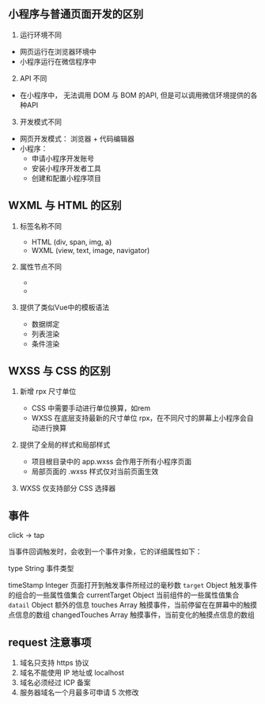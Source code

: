 ## 小程序与普通页面开发的区别

 1. 运行环境不同
  - 网页运行在浏览器环境中
  - 小程序运行在微信程序中

2. API 不同
  - 在小程序中， 无法调用 DOM 与 BOM 的API, 但是可以调用微信环境提供的各种API

3. 开发模式不同
  - 网页开发模式： 浏览器 + 代码编辑器
  - 小程序：
      - 申请小程序开发账号
      - 安装小程序开发者工具
      - 创建和配置小程序项目

## WXML 与 HTML 的区别
1. 标签名称不同
   - HTML (div, span, img, a)
   - WXML (view, text, image, navigator)

2. 属性节点不同
   - <a href="#"></a>
   - <navigator url="/pages/home/home"></navigator>
3. 提供了类似Vue中的模板语法
   - 数据绑定
   - 列表渲染
   - 条件渲染

## WXSS 与 CSS 的区别

1. 新增 rpx 尺寸单位
   - CSS 中需要手动进行单位换算，如rem
   - WXSS 在底层支持最新的尺寸单位 rpx，在不同尺寸的屏幕上小程序会自动进行换算

2. 提供了全局的样式和局部样式
   - 项目根目录中的 app.wxss 会作用于所有小程序页面
   - 局部页面的 .wxss 样式仅对当前页面生效

3. WXSS 仅支持部分 CSS 选择器

## 事件
click -> tap

当事件回调触发时，会收到一个事件对象，它的详细属性如下：

   type            String          事件类型

   timeStamp       Integer         页面打开到触发事件所经过的毫秒数
   `target`        Object          触发事件的组合的一些属性值集合
   currentTarget   Object          当前组件的一些属性值集合
   `datail`        Object          额外的信息
   touches         Array           触摸事件，当前停留在在屏幕中的触摸点信息的数组
   changedTouches  Array           触摸事件，当前变化的触摸点信息的数组

## request 注意事项

1. 域名只支持 https 协议
2. 域名不能使用 IP 地址或 localhost
3. 域名必须经过 ICP 备案
4. 服务器域名一个月最多可申请 5 次修改